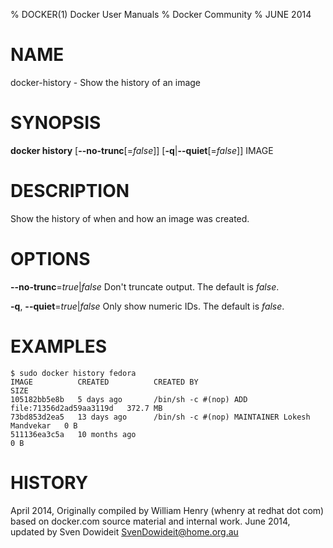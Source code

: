 % DOCKER(1) Docker User Manuals
% Docker Community
% JUNE 2014
# NAME
docker-history - Show the history of an image

# SYNOPSIS
**docker history**
[**--no-trunc**[=*false*]]
[**-q**|**--quiet**[=*false*]]
IMAGE

# DESCRIPTION

Show the history of when and how an image was created.

# OPTIONS
**--no-trunc**=*true*|*false*
   Don't truncate output. The default is *false*.

**-q**, **--quiet**=*true*|*false*
   Only show numeric IDs. The default is *false*.

# EXAMPLES
    $ sudo docker history fedora
    IMAGE          CREATED          CREATED BY                                      SIZE
    105182bb5e8b   5 days ago       /bin/sh -c #(nop) ADD file:71356d2ad59aa3119d   372.7 MB
    73bd853d2ea5   13 days ago      /bin/sh -c #(nop) MAINTAINER Lokesh Mandvekar   0 B
    511136ea3c5a   10 months ago                                                    0 B

# HISTORY
April 2014, Originally compiled by William Henry (whenry at redhat dot com)
based on docker.com source material and internal work.
June 2014, updated by Sven Dowideit <SvenDowideit@home.org.au>
